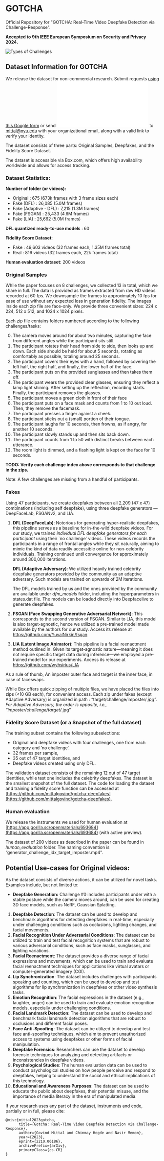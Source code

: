 # GOTCHA
Official Repository for "GOTCHA: Real-Time Video Deepfake Detection via Challenge-Response".

**Accepted to 9th IEEE European Symposium on Security and Privacy 2024.**

![Types of Challenges](assets/gotcha_front_teaser.png)

## Dataset Information for GOTCHA

We release the dataset for non-commercial research. Submit requests <a href="https://forms.gle/6WPEGNWbYoEe6bte8" target="_blank">using this Google form</a> or send ![this signed form](assets/gotcha_data_release_form.pdf) to <a href="mailto:mittal@nyu.edu">mittal@nyu.edu</a> with your organizational email, along with a valid link to verify your identity.

The dataset consists of three parts: Original Samples, Deepfakes, and the Fidelity Score Dataset.

The dataset is accessible via Box.com, which offers high availability worldwide and allows for access tracking.

### Dataset Statistics:

**Number of folder (or videos):**
- Original : 675 (673k frames with 3 frame sizes each)
- Fake (DFL) : 26,085 (5.0M frames)
- Fake (Adaptive - DFL) : 7,215 (1.3M frames)
- Fake (FSGAN) : 25,433 (4.6M frames)
- Fake (LIA) : 25,662 (5.0M frames)

**DFL quantized ready-to-use models** : 60

**Fidelity Score Dataset:**
- Fake : 49,603 videos (32 frames each, 1.35M frames total)
- Real : 816 videos (32 frames each, 22k frames total)

**Human evaluation dataset:** 200 videos


### Original Samples

While the paper focuses on 8 challenges, we collected 13 in total, which we share in full. The data is provided as frames extracted from raw HD videos recorded at 60 fps. We downsample the frames to approximately 10 fps for ease of use without any expected loss in generation fidelity. The images inside each zip file are face-only. We provide three convenient sizes: 224 x 224, 512 x 512, and 1024 x 1024 pixels.

Each zip file contains folders numbered according to the following challenges/tasks:

0. The camera moves around for about two minutes, capturing the face from different angles while the participant sits still.
1. The participant rotates their head from side to side, then looks up and down. Each side should be held for about 5 seconds, rotating as comfortably as possible, totaling around 25 seconds.
2. The participant covers their eyes with a hand, followed by covering the left half, the right half, and finally, the lower half of the face.
3. The participant puts on the provided sunglasses and then takes them off.
4. The participant wears the provided clear glasses, ensuring they reflect a lamp light shining. After setting up the reflection, recording starts. Finally, the participant removes the glasses.
5. The participant moves a green cloth in front of their face
6. The participant puts on a face mask and counts from 1 to 10 out loud. Then, they remove the facemask.
7. The participant presses a finger against a cheek.
8. The participant sticks out a (small) portion of their tongue.
9. The participant laughs for 10 seconds, then frowns, as if angry, for another 10 seconds.
10. The participant slowly stands up and then sits back down.
11. The participant counts from 1 to 50 with distinct breaks between each utterance.
12. The room light is dimmed, and a flashing light is kept on the face for 10 seconds.

**TODO: Verify each challenge index above corresponds to that challenge in the zips.**

Note: A few challenges are missing from a handful of participants. 

### Fakes

Using 47 participants, we create deepfakes between all 2,209 (47 x 47) combinations (including self deepfake), using three deepfake generators — DeepFaceLab, FSGANv2, and LIA. 

1. **DFL (DeepFaceLab)**: Notorious for generating hyper-realistic deepfakes, this pipeline serves as a baseline for in-the-wild deepfake videos. For our study, we trained *individual DFL deepfake generators for each participant* using their `no challenge' videos. These videos records the participants in a range of frontal angles while they sit naturally, aiming to mimic the kind of data readily accessible online for non-celebrity individuals. Training continued until convergence for approximately around 300,000 iterations. 
    
    **DFL (Adaptive Adversary)**: We utilized heavily trained celebrity deepfake generators provided by the community as an adaptive adversary. Such models are trained on upwards of 2M iterations.
    
    The DFL models trained by us and the ones provided by the community  are available under *dfm_models* folder, including the hyperparameters in states.dat file. The models can be loaded directly into Deepfacelive to generate deepfakes.
    
2. **FSGAN (Face Swapping Generative Adversarial Network)**: This corresponds to the second version of FSGAN. Similar to LIA, this model is also target-agnostic, hence we utilized a pre-trained model made available by the authors for our study. Access its release at https://github.com/YuvalNirkin/fsgan
3. **LIA (Latent Image Animator)**: This pipeline is a facial reenactment method outlined in. Given its target-agnostic nature—meaning it does not require specific target data during inference—we employed a pre-trained model for our experiments. Access its release at https://github.com/wyhsirius/LIA

As a rule of thumb, An imposter outer face and target is the inner face, in case of faceswaps. 

While Box offers quick zipping of multiple files, we have placed the files into zips (<10 GB each), for convenient access. Each zip under fakes (except Adaptive Adversary) is organized in path : “target/challenge/imposter/*.jpg”. For Adaptive Adversary, the order is opposite, i.e., “imposter/challenge/target/*.jpg”

### Fidelity Score Dataset (or a Snapshot of the full dataset)

The training subset contains the following subselections:

- Original and deepfake videos with four challenges, one from each category and ‘no challenge’.
- 32 frames per sample,
- 35 out of 47 target identities, and
- Deepfake videos created using only DFL.

The validation dataset consists of the remaining 12 out of 47 target identities, while test one includes the celebrity deepfakes. The dataset is the smallest snapshot of the full dataset. The code for loading the dataset and training a fidelity score function can be accessed at [https://github.com/mittalgovind/gotcha-deepfakes](https://github.com/mittalgovind/gotcha-deepfakes).

### Human evaluation

We release the instruments we used for human evaluation at [https://app.gorilla.sc/openmaterials/693684](https://app.gorilla.sc/openmaterials/693684) (with active preview).

The dataset of 200 videos as described in the paper can be found in *human_evaluation* folder. The naming convention is “generator_challenge_idx_target_imposter.mp4”. 


## Potential Use-cases for Original videos:

As the dataset consists of diverse actions, it can be utilized for novel tasks. Examples include, but not limited to:

- **Deepfake Generation:** Challenge #0 includes participants under with a stable posture while the camera moves around, can be used for creating 3D face models, such as NeRF, Gaussian Splatting.
1. **Deepfake Detection**: The dataset can be used to develop and benchmark algorithms for detecting deepfakes in real-time, especially under challenging conditions such as occlusions, lighting changes, and facial movements.
2. **Facial Recognition Under Adversarial Conditions**: The dataset can be utilized to train and test facial recognition systems that are robust to various adversarial conditions, such as face masks, sunglasses, and lighting variations.
3. **Facial Reenactment**: The dataset provides a diverse range of facial expressions and movements, which can be used to train and evaluate facial reenactment techniques for applications like virtual avatars or computer-generated imagery (CGI).
4. **Lip Synchronization**: The dataset includes challenges with participants speaking and counting, which can be used to develop and test algorithms for lip synchronization in deepfakes or other video synthesis tasks.
5. **Emotion Recognition**: The facial expressions in the dataset (e.g., laughter, anger) can be used to train and evaluate emotion recognition models, especially under challenging conditions.
6. **Facial Landmark Detection**: The dataset can be used to develop and benchmark facial landmark detection algorithms that are robust to occlusions and different facial poses.
7. **Face Anti-Spoofing**: The dataset can be utilized to develop and test face anti-spoofing techniques, which aim to prevent unauthorized access to systems using deepfakes or other forms of facial manipulation.
8. **Deepfake Forensics**: Researchers can use the dataset to develop forensic techniques for analyzing and detecting artifacts or inconsistencies in deepfake videos.
9. **Psychological Studies**: The human evaluation data can be used to conduct psychological studies on how people perceive and respond to deepfakes, helping to understand the social and ethical implications of this technology.
10. **Educational and Awareness Purposes**: The dataset can be used to educate the public about deepfakes, their potential misuse, and the importance of media literacy in the era of manipulated media.

If your research uses any part of the dataset, instruments and code, partially or in full, please cite:

```
@misc{mittal2023gotcha,
      title={Gotcha: Real-Time Video Deepfake Detection via Challenge-Response}, 
      author={Govind Mittal and Chinmay Hegde and Nasir Memon},
      year={2023},
      eprint={2210.06186},
      archivePrefix={arXiv},
      primaryClass={cs.CR}
}

```
